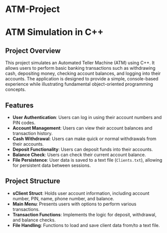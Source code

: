﻿# ATM-Project
# ATM Simulation in C++  

## Project Overview  
This project simulates an Automated Teller Machine (ATM) using C++. It allows users to perform basic banking transactions such as withdrawing cash, depositing money, checking account balances, and logging into their accounts. The application is designed to provide a simple, console-based experience while illustrating fundamental object-oriented programming concepts.  

## Features  
- **User Authentication**: Users can log in using their account numbers and PIN codes.  
- **Account Management**: Users can view their account balances and transaction history.  
- **Cash Withdrawal**: Users can make quick or normal withdrawals from their accounts.  
- **Deposit Functionality**: Users can deposit funds into their accounts.  
- **Balance Check**: Users can check their current account balance.  
- **File Persistence**: User data is saved to a text file (`Clients.txt`), allowing for persistent data between sessions.  

## Project Structure  
- **sClient Struct**: Holds user account information, including account number, PIN, name, phone number, and balance.  
- **Main Menu**: Presents users with options to perform various transactions.  
- **Transaction Functions**: Implements the logic for deposit, withdrawal, and balance checks.  
- **File Handling**: Functions to load and save client data from/to a text file.  

